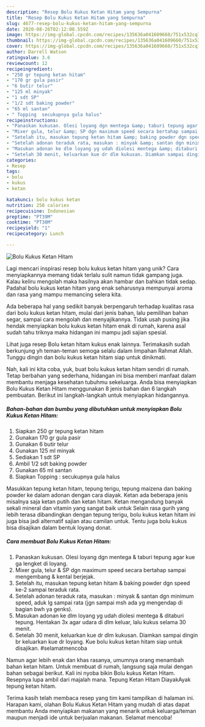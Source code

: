 ```yaml
---
description: "Resep Bolu Kukus Ketan Hitam yang Sempurna"
title: "Resep Bolu Kukus Ketan Hitam yang Sempurna"
slug: 4677-resep-bolu-kukus-ketan-hitam-yang-sempurna
date: 2020-08-26T02:12:08.559Z
image: https://img-global.cpcdn.com/recipes/135636a041609660/751x532cq70/bolu-kukus-ketan-hitam-foto-resep-utama.jpg
thumbnail: https://img-global.cpcdn.com/recipes/135636a041609660/751x532cq70/bolu-kukus-ketan-hitam-foto-resep-utama.jpg
cover: https://img-global.cpcdn.com/recipes/135636a041609660/751x532cq70/bolu-kukus-ketan-hitam-foto-resep-utama.jpg
author: Darrell Watson
ratingvalue: 3.6
reviewcount: 12
recipeingredient:
- "250 gr tepung ketan hitam"
- "170 gr gula pasir"
- "6 butir telur"
- "125 ml minyak"
- "1 sdt SP"
- "1/2 sdt baking powder"
- "65 ml santan"
- " Topping  secukupnya gula halus"
recipeinstructions:
- "Panaskan kukusan. Olesi loyang dgn mentega &amp; taburi tepung agar kue ga lengket di loyang."
- "Mixer gula, telur &amp; SP dgn maximum speed secara bertahap sampai mengembang &amp; kental berjejak."
- "Setelah itu, masukan tepung ketan hitam &amp; baking powder dgn speed ke-2 sampai teraduk rata."
- "Setelah adonan teraduk rata, masukan : minyak &amp; santan dgn minimum speed, aduk lg sampai rata (jgn sampai msh ada yg mengendap di bagian bwh ya genks)."
- "Masukan adonan ke dlm loyang yg udah diolesi mentega &amp; ditaburi tepung. Hentakan 3x agar udara di dlm keluar, lalu kukus selama 30 menit."
- "Setelah 30 menit, keluarkan kue dr dlm kukusan. Diamkan sampai dingin br keluarkan kue dr loyang. Kue bolu kukus ketan hitam siap untuk disajikan. #selamatmencoba"
categories:
- Resep
tags:
- bolu
- kukus
- ketan

katakunci: bolu kukus ketan 
nutrition: 258 calories
recipecuisine: Indonesian
preptime: "PT39M"
cooktime: "PT30M"
recipeyield: "1"
recipecategory: Lunch

---
```



![Bolu Kukus Ketan Hitam](https://img-global.cpcdn.com/recipes/135636a041609660/751x532cq70/bolu-kukus-ketan-hitam-foto-resep-utama.jpg)

Lagi mencari inspirasi resep bolu kukus ketan hitam yang unik? Cara menyiapkannya memang tidak terlalu sulit namun tidak gampang juga. Kalau keliru mengolah maka hasilnya akan hambar dan bahkan tidak sedap. Padahal bolu kukus ketan hitam yang enak seharusnya mempunyai aroma dan rasa yang mampu memancing selera kita.

Ada beberapa hal yang sedikit banyak berpengaruh terhadap kualitas rasa dari bolu kukus ketan hitam, mulai dari jenis bahan, lalu pemilihan bahan segar, sampai cara mengolah dan menyajikannya. Tidak usah pusing jika hendak menyiapkan bolu kukus ketan hitam enak di rumah, karena asal sudah tahu triknya maka hidangan ini mampu jadi sajian spesial.

Lihat juga resep Bolu ketan hitam kukus enak lainnya. Terimakasih sudah berkunjung yh teman-teman semoga selalu dalam limpahan Rahmat Allah. Tunggu dingin dan bolu kukus ketan hitam siap untuk dinikmati.


Nah, kali ini kita coba, yuk, buat bolu kukus ketan hitam sendiri di rumah. Tetap berbahan yang sederhana, hidangan ini bisa memberi manfaat dalam membantu menjaga kesehatan tubuhmu sekeluarga. Anda bisa menyiapkan Bolu Kukus Ketan Hitam menggunakan 8 jenis bahan dan 6 langkah pembuatan. Berikut ini langkah-langkah untuk menyiapkan hidangannya.

<!--inarticleads1-->

##### Bahan-bahan dan bumbu yang dibutuhkan untuk menyiapkan Bolu Kukus Ketan Hitam:

1. Siapkan 250 gr tepung ketan hitam
1. Gunakan 170 gr gula pasir
1. Gunakan 6 butir telur
1. Gunakan 125 ml minyak
1. Sediakan 1 sdt SP
1. Ambil 1/2 sdt baking powder
1. Gunakan 65 ml santan
1. Siapkan  Topping : secukupnya gula halus


Masukkan tepung ketan hitam, tepung terigu, tepung maizena dan baking powder ke dalam adonan dengan cara diayak. Ketan ada beberapa jenis misalnya saja ketan putih dan ketan hitam. Ketan mengandung banyak sekali mineral dan vitamin yang sangat baik untuk Selain rasa gurih yang lebih terasa dibandingkan dengan tepung terigu, bolu kukus ketan hitam ini juga bisa jadi alternatif sajian atau camilan untuk. Tentu juga bolu kukus bisa disajikan dalam bentuk loyang donat. 

<!--inarticleads2-->

##### Cara membuat Bolu Kukus Ketan Hitam:

1. Panaskan kukusan. Olesi loyang dgn mentega &amp; taburi tepung agar kue ga lengket di loyang.
1. Mixer gula, telur &amp; SP dgn maximum speed secara bertahap sampai mengembang &amp; kental berjejak.
1. Setelah itu, masukan tepung ketan hitam &amp; baking powder dgn speed ke-2 sampai teraduk rata.
1. Setelah adonan teraduk rata, masukan : minyak &amp; santan dgn minimum speed, aduk lg sampai rata (jgn sampai msh ada yg mengendap di bagian bwh ya genks).
1. Masukan adonan ke dlm loyang yg udah diolesi mentega &amp; ditaburi tepung. Hentakan 3x agar udara di dlm keluar, lalu kukus selama 30 menit.
1. Setelah 30 menit, keluarkan kue dr dlm kukusan. Diamkan sampai dingin br keluarkan kue dr loyang. Kue bolu kukus ketan hitam siap untuk disajikan. #selamatmencoba


Namun agar lebih enak dan khas rasanya, umumnya orang menambah bahan ketan hitam. Untuk membuat di rumah, langsung saja mulai dengan bahan sebagai berikut. Kali ini nyoba bikin Bolu kukus Ketan Hitam. Resepnya lupa ambil dari majalah mana. Tepung Ketan Hitam DiayakAyak tepung ketan hitam. 

Terima kasih telah membaca resep yang tim kami tampilkan di halaman ini. Harapan kami, olahan Bolu Kukus Ketan Hitam yang mudah di atas dapat membantu Anda menyiapkan makanan yang menarik untuk keluarga/teman maupun menjadi ide untuk berjualan makanan. Selamat mencoba!
